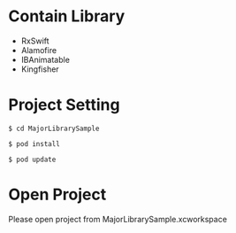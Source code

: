 # Contain Library
- RxSwift
- Alamofire
- IBAnimatable
- Kingfisher

# Project Setting
``` init Project
$ cd MajorLibrarySample

$ pod install

$ pod update

```

# Open Project
Please open project from MajorLibrarySample.xcworkspace
